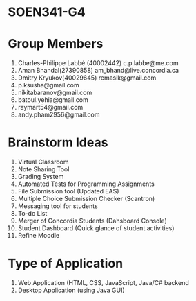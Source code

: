 # SOEN341-G4

<h1>Group Members</h1>
<ol>
  <li>Charles-Philippe Labbé (40002442)  c.p.labbe@me.com</li>
  <li>Aman Bhandal(27390858) am_bhand@live.concordia.ca</li>
  <li>Dmitry Kryukov(40029645) remasik@gmail.com</li>
  <li>p.ksusha@gmail.com</li>
  <li>nikitabaranov@gmail.com</li>
  <li>batoul.yehia@gmail.com</li>
  <li>raymart54@gmail.com</li>
  <li>andy.pham2956@gmail.com</li>
</ol>

<h1>Brainstorm Ideas</h1>
<ol>
  <li>Virtual Classroom</li>
  <li>Note Sharing Tool</li>
  <li>Grading System</li>
  <li>Automated Tests for Programming Assignments</li>
  <li>File Submission tool (Updated EAS)</li>
  <li>Multiple Choice Submission Checker (Scantron)</li>
  <li>Messaging tool for students</li>
  <li>To-do List</li>
  <li>Merger of Concordia Students (Dahsboard Console)</li>
  <li>Student Dashboard (Quick glance of student activities)</li>
  <li>Refine Moodle</li>
</ol>

<h1>Type of Application</h1>
<ol>
  <li>Web Application (HTML, CSS, JavaScript, Java/C# backend</li>
  <li>Desktop Application (using Java GUI)</li>
</ol>
